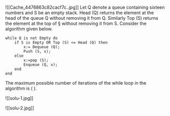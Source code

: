 ![[Cache_4476863c82cacf7c..jpg]]
Let Q denote a queue containing sixteen numbers and S be an empty stack. Head (Q) returns the element at the head of the queue Q without removing it from Q. Similarly Top (S) returns the element at the top of § without removing it from S. Consider the algorithm given below. 
```
while Q is not Empty do
	if S is Empty OR Top (S) <= Head (Q) then
		x:= Dequeue (Q); 
		Push (S, x); 
	else 
		x:=pop (S); 
		Enqueue (Q, x); 
	end 
end 
```
The maximum possible number of iterations of the while loop in the algorithm is ( ).

![[solu-1.jpg]]

![[solu-2.jpg]]